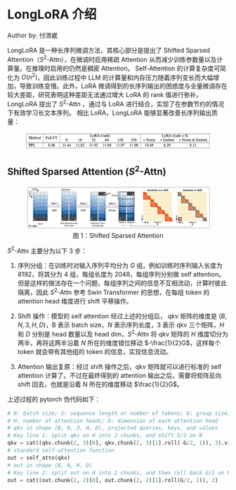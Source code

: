# LongLoRA 介绍
Author by: 付溦崴

LongLoRA 是一种长序列微调方法，其核心部分是提出了 Shifted Sparsed Attention（$S^2$-Attn），在微调时启用稀疏 Attention 从而减少训练参数量以及计算量。在推理时启用的仍然是稠密 Attention。
Self-Attention 的计算复杂度可简化为 $O(n^2)$，因此训练过程中 LLM 的计算量和内存压力随着序列变长而大幅增加，导致训练变慢。此外，LoRA 微调得到的长序列输出的困惑度与全量微调存在较大差距，研究表明这种差距无法通过增大 LoRA 的 rank 值进行弥补。LongLoRA 提出了 $S^2$-Attn ，通过与 LoRA 进行结合，实现了在参数节约的情况下有效学习长文本序列。
相比 LoRA，LongLoRA 能够显著改善长序列输出质量：

<figure style="text-align: center;">
    <img src="./images/longlora_table1.png" alt="$LongLoRA" title="Shifted Sparsed Attention">
</figure>

## Shifted Sparsed Attention ($S^2$-Attn)
<figure style="text-align: center;">
    <img src="./images/ssattn.png" alt="$LongLoRA" title="Shifted Sparsed Attention">
    <figcaption>图 1：Shifted Sparsed Attention</figcaption>
</figure>

$S^2$-Attn 主要分为以下 3 步：
1. 序列分组：在训练时对输入序列平均分为 $G$ 组，例如训练时序列输入长度为 8192，将其分为 4 组，每组长度为 2048，每组序列分别做 self attention。但是这样的做法存在一个问题，每组序列之间的信息不互相流动，计算时彼此隔离，因此 $S^2$-Attn 参考 Swin Transformer 的思想，在每组 token 的 attention head 维度进行 shift 平移操作。

2. Shift 操作：模型的 self attention 经过上述的分组后， qkv 矩阵的维度是 $(B, N, 3, H, D)$，B 表示 batch size，$N$ 表示序列长度，3 表示 qkv 三个矩阵，$H$ 和 $D$ 分别是 head 数量以及 head dim，$S^2$-Attn 将 qkv 矩阵的 $H$ 维度切分为两半，再将这两半沿着 $N$ 所在的维度错位移动 $-\frac{1}{2}G$，这样每个 token 就会带有其他组的 token 的信息，实现信息流动。 

3. Attention 输出复原：经过 shift 操作之后，qkv 矩阵就可以进行标准的 self attention 计算了。不过在最终得到的 attention 输出之后，需要将矩阵反向 shift 回去，也就是沿着 N 所在的维度移动 $\frac{1}{2}G$。

上述过程的 pytorch 伪代码如下：
```python
# B: batch size; S: sequence length or number of tokens; G: group size;
# H: number of attention heads; D: dimension of each attention head
# qkv in shape (B, N, 3, H, D), projected queries, keys, and values
# Key line 1: split qkv on H into 2 chunks, and shift G/2 on N
qkv = cat((qkv.chunk(2, 3)[0], qkv.chunk(2, 3)[1].roll(-G/2, 1)), 3).view(B * N / G, G, 3, H, D)
# standard self-attention function
out = self_attn(qkv)
# out in shape (B, N, H, D)
# Key line 2: split out on H into 2 chunks, and then roll back G/2 on N
out = cat((out.chunk(2, 2)[0], out.chunk(2, 2)[1].roll(G/2, 1)), 2)
```
